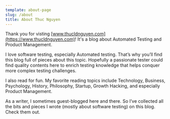 ```yaml
---
template: about-page
slug: /about
title: About Thuc Nguyen
---
```

Thank you for visting [www.thucldnguyen.com](https://www.thucldnguyen.com)! It's a blog about Automated Testing and Product Management.

I love software testing, especially Automated testing. That’s why you’ll find this blog full of pieces about this topic. Hopefully a passionate tester could find quality contents here to enrich testing knowledge that helps conquer more complex testing challenges.

I also read for fun. My favorite reading topics include Technology, Business, Psychology, History, Philosophy, Startup, Growth Hacking, and especially Product Management.

As a writer, I sometimes guest-blogged here and there. So I’ve collected all the bits and pieces I wrote (mostly about software testing) on this blog. Check them out. 